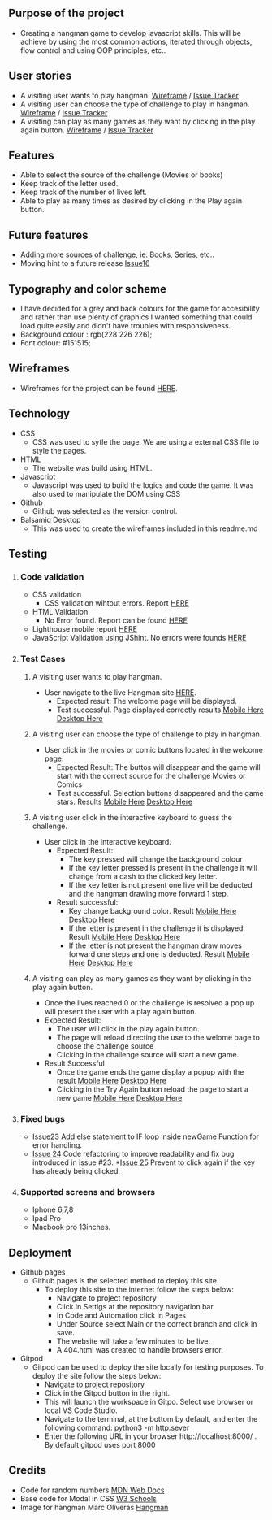 ## Purpose of the project
* Creating a hangman game to develop javascript skills. This will be achieve by using the most common actions, iterated through objects, flow control and using OOP principles, etc..
## User stories
* A visiting user wants to play hangman. [Wireframe](docs/wireframes/Welcome.png) / [Issue Tracker](https://github.com/rfpotrero/hangman/issues?q=label%3A%22Game+Basis%22+)
* A visiting user can choose the type of challenge to play in hangman. [Wireframe](docs/wireframes/Game.png) / [Issue Tracker]()
* A visiting can play as many games as they want by clicking in the play again button. [Wireframe](docs/wireframes/Result.png) / [Issue Tracker](https://github.com/rfpotrero/hangman/issues?q=label%3A%22Game+Result%22+)
## Features
* Able to select the source of the challenge (Movies or books)
* Keep track of the letter used.
* Keep track of the number of lives left.
* Able to play as many times as desired by clicking in the Play again button. 
## Future features
* Adding more sources of challenge, ie: Books, Series, etc..
* Moving hint to a future release [Issue16](https://github.com/rfpotrero/hangman/issues/16)
## Typography and color scheme
* I have decided for a grey and back colours for the game for accesibility and rather than use plenty of graphics I wanted something that could load quite easily and didn't have troubles with responsiveness.
* Background colour : rgb(228 226 226);
* Font colour: #151515;
## Wireframes
* Wireframes for the project can be found [HERE](docs/wireframes/).
## Technology
* CSS
  - CSS was used to sytle the page. We are using a external CSS file to style the pages.  
* HTML 
  - The website was build using HTML.
* Javascript
  - Javascript was used to build the logics and code the game. It was also used to manipulate the DOM using CSS
* Github
  - Github was selected as the version control. 
* Balsamiq Desktop
  - This was used to create the wireframes included in this readme.md
## Testing
   1. ### Code validation
      * CSS validation 
        * CSS validation wihtout errors. Report [HERE](https://jigsaw.w3.org/css-validator/validator?uri=https%3A%2F%2Frfpotrero.github.io%2Fhangman%2F&profile=css3svg&usermedium=all&warning=1&vextwarning=&lang=en)
      * HTML Validation 
        * No Error found. Report can be found [HERE](https://validator.w3.org/nu/?doc=https%3A%2F%2Frfpotrero.github.io%2Fhangman%2F)
      * Lighthouse mobile report [HERE](docs/lighthousemobilereport.png)
      * JavaScript Validation using JShint. No errors were founds [HERE](docs/jshint.png)
   
   2. ### Test Cases
      1. A visiting user wants to play hangman.
         * User navigate to the live Hangman site [HERE](https://rfpotrero.github.io/hangman/).
           - Expected result: The welcome page will be displayed.
           - Test successful. Page displayed correctly results [Mobile Here](docs/testCases/testcase1mobile.png) [Desktop Here](docs/testCases/testcase1desktop.png)


      2. A visiting user can choose the type of challenge to play in hangman.
         *  User click in the movies or comic buttons located in the welcome page. 
            - Expected Result: The buttos will disappear and the game will start with the correct source for the challenge Movies or Comics
            - Test successful. Selection buttons disappeared and the game stars. Results [Mobile Here](docs/testCases/tescase2mobile.png) [Desktop Here](docs/testCases/testcase2desktop.png)

      3. A visiting user click in the interactive keyboard to guess the challenge. 
         * User click in the interactive keyboard.
           - Expected Result: 
             * The key pressed will change the background colour
             * If the key letter pressed is present in the challenge it will change from a dash to the clicked key letter. 
             * If the key letter is not present one live will be deducted and the hangman drawing move forward 1 step.
           - Result successful:
             * Key change background color. Result [Mobile Here](docs/testCases/tescase3mobile1.png) [Desktop Here](docs/testCases/testcase3desktop1.png)
             * If the letter is present in the challenge it is displayed. Result [Mobile Here](docs/testCases/testcase3mobile2.png) [Desktop Here](docs/testCases/testcase3desktop2.png)
             * If the letter is not present the hangman draw moves forward one steps and one is deducted. Result [Mobile Here](docs/testCases/testcase3mobile2.png) [Desktop Here](docs/testCases/testcase3desktop3.png)
      4. A visiting can play as many games as they want by clicking in the play again button.
         *  Once the lives reached 0 or the challenge is resolved a pop up will present the user with a play again button. 
           - Expected Result: 
             * The user will click in the play again button. 
             * The page will reload directing the use to the welome page to choose the challenge source 
             * Clicking in the challenge source will start a new game. 
           - Result Successful
             * Once the game ends the game display a popup with the result [Mobile Here](docs/testCases/testcase4mobile.png) [Desktop Here](docs/testCases/testcase4desktop1.png)
             * Clicking in the Try Again button reload the page to start a new game [Mobile Here](docs/testCases/testcase1mobile.png) [Desktop Here](docs/testCases/testcase1desktop.png)
              
   3. ### Fixed bugs
      * [Issue23](https://github.com/rfpotrero/hangman/issues/23) Add else statement to IF loop inside newGame Function for error handling.
      * [Issue 24](https://github.com/rfpotrero/hangman/issues/24) Code refactoring to improve readability and fix bug introduced in issue #23.
      *[Issue 25](https://github.com/rfpotrero/hangman/issues/25) Prevent to click again if the key has already being clicked.
   4. ### Supported screens and browsers
      * Iphone 6,7,8 
      * Ipad Pro
      * Macbook pro 13inches. 
## Deployment
* Github pages
  * Github pages is the selected method to deploy this site.
    - To deploy this site to the internet follow the steps below:
      * Navigate to project repository
      * Click in Settigs at the repository navigation bar.
      * In Code and Automation click in Pages
      * Under Source select Main or the correct branch and click in save.
      * The website will take a few minutes to be live.
      * A 404.html was created to handle browsers error. 
* Gitpod
   * Gitpod can be used to deploy the site locally for testing purposes. To deploy the site follow the steps below:
     - Navigate to project repository
     - Click in the Gitpod button in the right.
     - This will launch the workspace in Gitpo. Select use browser or local VS Code Studio.
     - Navigate to the terminal, at the bottom by default, and enter the following command: python3 -m http.sever
     - Enter the following URL in your browser http://localhost:8000/ . By default gitpod uses port 8000

## Credits
* Code for random numbers [MDN Web Docs](https://developer.mozilla.org/en-US/docs/Web/JavaScript/Reference/Global_Objects/Math/random)
* Base code for Modal in CSS [W3 Schools](https://www.w3schools.com/howto/howto_css_delete_modal.asp)
* Image for hangman Marc Oliveras [Hangman](https://www.oligalma.com/en/downloads/images/hangman)
